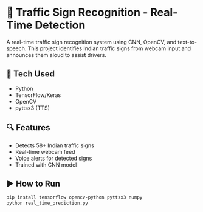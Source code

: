 # 🚦 Traffic Sign Recognition - Real-Time Detection

A real-time traffic sign recognition system using CNN, OpenCV, and text-to-speech. This project identifies Indian traffic signs from webcam input and announces them aloud to assist drivers.

## 🔧 Tech Used
- Python
- TensorFlow/Keras
- OpenCV
- pyttsx3 (TTS)

## 🔍 Features
- Detects 58+ Indian traffic signs
- Real-time webcam feed
- Voice alerts for detected signs
- Trained with CNN model

## ▶️ How to Run
```bash
pip install tensorflow opencv-python pyttsx3 numpy
python real_time_prediction.py
